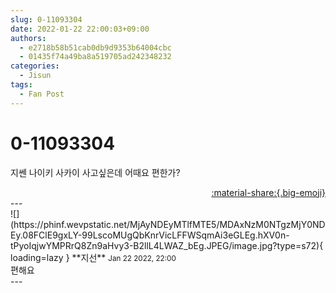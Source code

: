 ```yaml
---
slug: 0-11093304
date: 2022-01-22 22:00:03+09:00
authors:
  - e2718b58b51cab0db9d9353b64004cbc
  - 01435f74a49ba8a519705ad242348232
categories:
  - Jisun
tags:
  - Fan Post
---
```


# 0-11093304

<div class="post-container" markdown="1">
<div class="content-container md-sidebar__scrollwrap" markdown="1">

지쎈 나이키 사카이 사고싶은데 어때요 편한가?

</div>
</div>

<div style="text-align: right;" markdown="1">
<a href="https://weverse.io/fromis9/fanpost/0-11093304" style="text-align: right;">:material-share:{.big-emoji}</a>
</div>
---

<div class="comments-container md-sidebar__scrollwrap" markdown="1">
<div class="comment" markdown="1">
<div class='id-container' markdown="1">
![](https://phinf.wevpstatic.net/MjAyNDEyMTlfMTE5/MDAxNzM0NTgzMjY0NDEy.08FClE9gxLY-99LscoMUgQbKnrVicLFFWSqmAi3eGLEg.hXV0n-tPyoIqjwYMPRrQ8Zn9aHvy3-B2llL4LWAZ_bEg.JPEG/image.jpg?type=s72){ loading=lazy }
**<span class="artist">지선</span>** <small>Jan 22 2022, 22:00</small><br>
</div>
<div class='comment-body' markdown="1">
편해요
</div>
</div>
</div>
---
